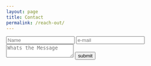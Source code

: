 ```yaml
---
layout: page
title: Contact
permalink: /reach-out/
---
```


<p>
    
</p>

<div class="contact">
    <form action="http://getsimpleform.com/messages?form_api_token=889f5d1ed8fe6b2b9aff6b720fef7584" method="post">
    <!-- all your input fields here.... -->
    <input type='text' placeholder="Name" name='Name' required label="Name"/>
    <input type='email' placeholder="e-mail" name='email' required label="E-Mail"/>
    <textarea name="message" required placeholder="Whats the Message" ></textarea>
    <input type='submit' value='submit' />
     <!-- the redirect_to is optional, the form will redirect to the referrer on submission -->
    <input type='hidden' name='redirect_to' value='http://junaidmasoodi.com/junaidmasoodi/thankyou.html' />
    </form>

</div>